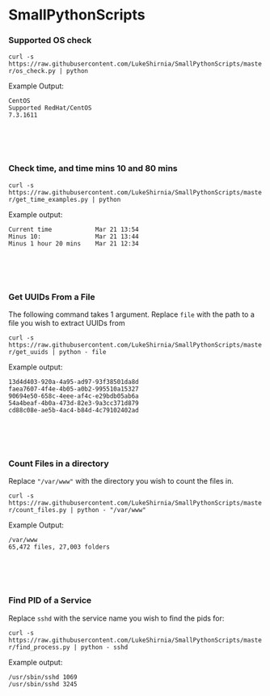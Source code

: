 # SmallPythonScripts



### Supported OS check


`curl -s https://raw.githubusercontent.com/LukeShirnia/SmallPythonScripts/master/os_check.py | python`


Example Output:
```
CentOS
Supported RedHat/CentOS
7.3.1611
```
<br />

<br />

<br />

### Check time, and time mins 10 and 80 mins

`curl -s https://raw.githubusercontent.com/LukeShirnia/SmallPythonScripts/master/get_time_examples.py | python`


Example output:

```
Current time            Mar 21 13:54
Minus 10:               Mar 21 13:44
Minus 1 hour 20 mins    Mar 21 12:34
```
<br />

<br />

<br />

### Get UUIDs From a File

The following command takes 1 argument. Replace `file` with the path to a file you wish to extract UUIDs from

`curl -s https://raw.githubusercontent.com/LukeShirnia/SmallPythonScripts/master/get_uuids | python - file`

Example output:

```
13d4d403-920a-4a95-ad97-93f38501da8d
faea7607-4f4e-4b05-a0b2-995510a15327
90694e50-658c-4eee-af4c-e29bdb05ab6a
54a4beaf-4b0a-473d-82e3-9a3cc371d879
cd88c08e-ae5b-4ac4-b84d-4c79102402ad
```
<br />

<br />

<br />


### Count Files in a directory
Replace `"/var/www"` with the directory you wish to count the files in. 

`curl -s https://raw.githubusercontent.com/LukeShirnia/SmallPythonScripts/master/count_files.py | python - "/var/www"`

Example Output:

```
/var/www
65,472 files, 27,003 folders
```
<br />

<br />

<br />

### Find PID of a Service

Replace `sshd` with the service name you wish to find the pids for:
 
`curl -s https://raw.githubusercontent.com/LukeShirnia/SmallPythonScripts/master/find_process.py | python - sshd`

Example output:

```
/usr/sbin/sshd 1069
/usr/sbin/sshd 3245
```
